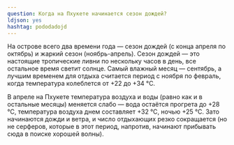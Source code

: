 ```yaml
---
question: Когда на Пхукете начинается сезон дождей?
ldjson: yes
hashtag: pododadojd
---
```


На острове всего два времени года — сезон дождей (с конца апреля по октябрь) и жаркий сезон (ноябрь-апрель). Сезон дождей — это настоящие тропические ливни по нескольку часов в день, все остальное время светит солнце. Самый влажный месяц — сентябрь, а лучшим временем для отдыха считается период с ноября по февраль, когда температура колеблется от +22 до +34 °C.

В апреле на Пхукете температура воздуха и воды (равно как и в остальные месяцы) меняется слабо — вода остаётся прогрета до +28 °С, температура воздуха днем составляет +32 °С, ночью +25 °С. Зато начинаются дожди и ветра, и число отдыхающих резко сокращается (но не серферов, которые в этот период, напротив, начинают прибывать сюда в поиске хорошей волны).
